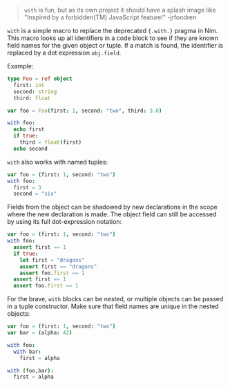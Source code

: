 
> `with` is fun, but as its own project it should have a splash image like "Inspired by a forbidden(TM) JavaScript feature!"
> -jrfondren

`with` is a simple macro to replace the deprecated ``{.with.}`` pragma in Nim.
This macro looks up all identifiers in a code block to see if they are known
field names for the given object or tuple. If a match is found, the identifier
is replaced by a dot expression ``obj.field``.

Example:


```nim
type Foo = ref object
  first: int
  second: string
  third: float

var foo = Foo(first: 1, second: "two", third: 3.0)

with foo:
  echo first
  if true:
    third = float(first)
  echo second
```


``with`` also works with named tuples:

```nim
var foo = (first: 1, second: "two")
with foo:
  first = 3
  second = "six"
```


Fields from the object can be shadowed by new declarations in the scope where
the new declaration is made. The object field can still be accessed by using its
full dot-expression notation:


```nim
var foo = (first: 1, second: "two")
with foo:
  assert first == 1
  if true:
    let first = "dragons"
    assert first == "dragons" 
    assert foo.first == 1
  assert first == 1
  assert foo.first == 1
```


For the brave, ``with`` blocks can be nested, or multiple objects can be passed
in a tuple constructor. Make sure that field names are unique in the nested
objects:

```nim
var foo = (first: 1, second: "two")
var bar = (alpha: 42)

with foo:
  with bar:
    first = alpha

with (foo,bar):
  first = alpha
```
